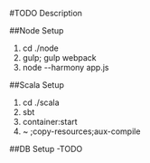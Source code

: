 #TODO Description

##Node Setup
1. cd ./node
2. gulp; gulp webpack
3. node --harmony app.js

##Scala Setup
1. cd ./scala
2. sbt
3. container:start
4. ~ ;copy-resources;aux-compile

##DB Setup
-TODO